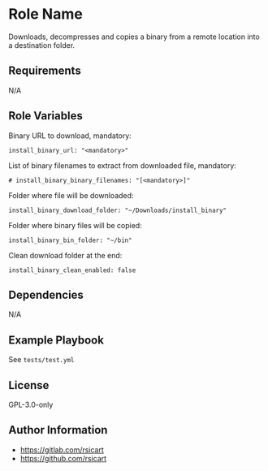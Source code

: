 Role Name
=========

Downloads, decompresses and copies a binary from a remote location into a destination folder.

Requirements
------------

N/A

Role Variables
--------------

Binary URL to download, mandatory:

```
install_binary_url: "<mandatory>"
```

List of binary filenames to extract from downloaded file, mandatory:

```
# install_binary_binary_filenames: "[<mandatory>]"
```

Folder where file will be downloaded:

```
install_binary_download_folder: "~/Downloads/install_binary"
```

Folder where binary files will be copied:

```
install_binary_bin_folder: "~/bin"
```

Clean download folder at the end:

```
install_binary_clean_enabled: false
```

Dependencies
------------

N/A

Example Playbook
----------------

See `tests/test.yml`

License
-------

GPL-3.0-only

Author Information
------------------

* https://gitlab.com/rsicart
* https://github.com/rsicart


